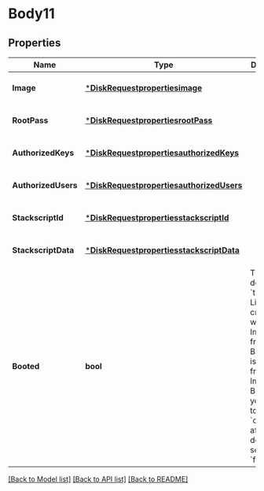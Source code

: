 # Body11

## Properties
Name | Type | Description | Notes
------------ | ------------- | ------------- | -------------
**Image** | [***DiskRequestpropertiesimage**](DiskRequest/properties/image.md) |  | [optional] [default to null]
**RootPass** | [***DiskRequestpropertiesrootPass**](DiskRequest/properties/root_pass.md) |  | [optional] [default to null]
**AuthorizedKeys** | [***DiskRequestpropertiesauthorizedKeys**](DiskRequest/properties/authorized_keys.md) |  | [optional] [default to null]
**AuthorizedUsers** | [***DiskRequestpropertiesauthorizedUsers**](DiskRequest/properties/authorized_users.md) |  | [optional] [default to null]
**StackscriptId** | [***DiskRequestpropertiesstackscriptId**](DiskRequest/properties/stackscript_id.md) |  | [optional] [default to null]
**StackscriptData** | [***DiskRequestpropertiesstackscriptData**](DiskRequest/properties/stackscript_data.md) |  | [optional] [default to null]
**Booted** | **bool** | This field defaults to &#x60;true&#x60; if the Linode is created with an Image or from a Backup. If it is deployed from an Image or a Backup and you wish it to remain &#x60;offline&#x60; after deployment, set this to &#x60;false&#x60;.  | [optional] [default to null]

[[Back to Model list]](../README.md#documentation-for-models) [[Back to API list]](../README.md#documentation-for-api-endpoints) [[Back to README]](../README.md)

